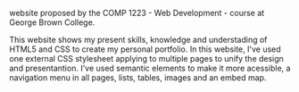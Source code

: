 website proposed by the COMP 1223 - Web Development - course at George Brown College.

This website shows my present skills, knowledge and understading of HTML5 and CSS to create my personal portfolio. In this website, I've used one external CSS stylesheet applying to multiple pages to unify the design and presentantion. I've used semantic elements to make it more acessible, a navigation menu in all pages, lists, tables, images and an embed map.
